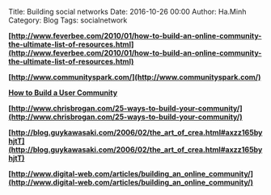 Title: Building social networks
Date: 2016-10-26 00:00
Author: Ha.Minh
Category: Blog
Tags: socialnetwork

**[http://www.feverbee.com/2010/01/how-to-build-an-online-community-the-ultimate-list-of-resources.html](http://www.feverbee.com/2010/01/how-to-build-an-online-community-the-ultimate-list-of-resources.html)**

**[http://www.communityspark.com/](http://www.communityspark.com/)**

**[How to Build a User Community](http://headrush.typepad.com/creating_passionate_users/2006/12/how_to_build_a_.html)**

**[http://www.chrisbrogan.com/25-ways-to-build-your-community/](http://www.chrisbrogan.com/25-ways-to-build-your-community/)**

**[http://blog.guykawasaki.com/2006/02/the_art_of_crea.html#axzz165byhjtT](http://blog.guykawasaki.com/2006/02/the_art_of_crea.html#axzz165byhjtT)**

**[http://www.digital-web.com/articles/building_an_online_community/](http://www.digital-web.com/articles/building_an_online_community/)**

